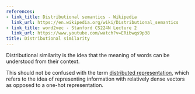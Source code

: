 ```yaml
---
references:
- link_title: Distributional semantics - Wikipedia
  link_url: https://en.wikipedia.org/wiki/Distributional_semantics
- link_title: word2vec - Stanford CS224N Lecture 2
  link_url: https://www.youtube.com/watch?v=ERibwqs9p38
title: Distributional similarity
---
```

Distributional similarity is the idea that the meaning of words can be understood
from their context.

This should not be confused with the term [distributed representation][1], which refers to the
idea of representing information with relatively dense vectors as opposed to a one-hot
representation.

[1]: /terms/distributed-representation/